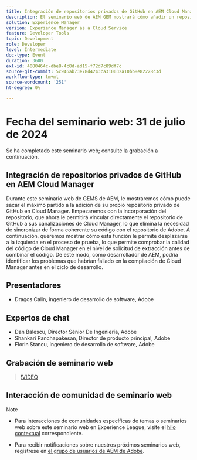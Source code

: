 ```yaml
---
title: Integración de repositorios privados de GitHub en AEM Cloud Manager
description: El seminario web de AEM GEM mostrará cómo añadir un repositorio de GitHub privado en Cloud Manager, vincularlo directamente a las canalizaciones y realizar pruebas de desplazamiento a la izquierda para identificar problemas en el nivel de solicitud de extracción antes de combinar código.
solution: Experience Manager
version: Experience Manager as a Cloud Service
feature: Developer Tools
topic: Development
role: Developer
level: Intermediate
doc-type: Event
duration: 3600
exl-id: 4080464c-dbe8-4c8d-ad15-f72d7c89df7c
source-git-commit: 5c946ab73e78d4243ca310032a10bb8e82228c3d
workflow-type: tm+mt
source-wordcount: '251'
ht-degree: 0%

---
```


# Fecha del seminario web: 31 de julio de 2024

Se ha completado este seminario web; consulte la grabación a continuación.

## Integración de repositorios privados de GitHub en AEM Cloud Manager

Durante este seminario web de GEMS de AEM, le mostraremos cómo puede sacar el máximo partido a la adición de su propio repositorio privado de GitHub en Cloud Manager. Empezaremos con la incorporación del repositorio, que ahora le permitirá vincular directamente el repositorio de GitHub a sus canalizaciones de Cloud Manager, lo que elimina la necesidad de sincronizar de forma coherente su código con el repositorio de Adobe. A continuación, queremos mostrar cómo esta función le permite desplazarse a la izquierda en el proceso de prueba, lo que permite comprobar la calidad del código de Cloud Manager en el nivel de solicitud de extracción antes de combinar el código. De este modo, como desarrollador de AEM, podría identificar los problemas que habrían fallado en la compilación de Cloud Manager antes en el ciclo de desarrollo.

## Presentadores

* Dragos Calin, ingeniero de desarrollo de software, Adobe

## Expertos de chat

* Dan Balescu, Director Sénior De Ingeniería, Adobe
* Shankari Panchapakesan, Director de producto principal, Adobe
* Florin Stancu, ingeniero de desarrollo de software, Adobe

## Grabación de seminario web

>[!VIDEO](https://video.tv.adobe.com/v/3432350)

## Interacción de comunidad de seminario web

>[!NOTE]
>
>* Para interacciones de comunidades específicas de temas o seminarios web sobre este seminario web en Experience League, visite el [hilo contextual](https://adobe.ly/4f1jhMo) correspondiente.
>
>* Para recibir notificaciones sobre nuestros próximos seminarios web, regístrese en [el grupo de usuarios de AEM de Adobe](https://aem-augs.adobe.com/).
